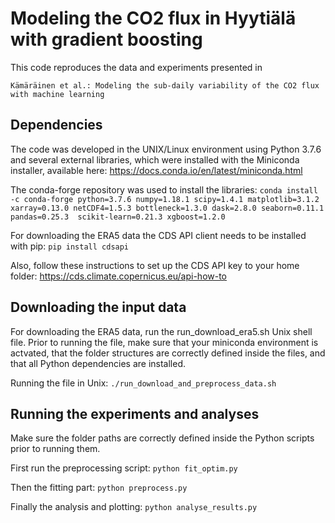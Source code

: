 # Modeling the CO2 flux in Hyytiälä with gradient boosting

This code reproduces the data and experiments presented in 

`Kämäräinen et al.: Modeling the sub-daily variability of the CO2 flux with machine learning`

## Dependencies
The code was developed in the UNIX/Linux environment using Python 3.7.6 and several external libraries,
which were installed with the Miniconda installer, available here:
https://docs.conda.io/en/latest/miniconda.html

The conda-forge repository was used to install the libraries:
`conda install -c conda-forge python=3.7.6 numpy=1.18.1 scipy=1.4.1 matplotlib=3.1.2 
    xarray=0.13.0 netCDF4=1.5.3 bottleneck=1.3.0 dask=2.8.0 seaborn=0.11.1 pandas=0.25.3 
    scikit-learn=0.21.3 xgboost=1.2.0`

For downloading the ERA5 data the CDS API client needs to be installed with pip:
`pip install cdsapi`

Also, follow these instructions to set up the CDS API key to your home folder:
https://cds.climate.copernicus.eu/api-how-to

## Downloading the input data  
For downloading the ERA5 data, run the run_download_era5.sh Unix shell file. Prior to running 
the file, make sure that your miniconda environment is actvated, that the folder structures 
are correctly defined inside the files, and that all Python dependencies are installed. 

Running the file in Unix:
`./run_download_and_preprocess_data.sh`

## Running the experiments and analyses
Make sure the folder paths are correctly defined inside the Python scripts prior to running them. 

First run the preprocessing script:
`python fit_optim.py`

Then the fitting part:
`python preprocess.py`

Finally the analysis and plotting:
`python analyse_results.py`

